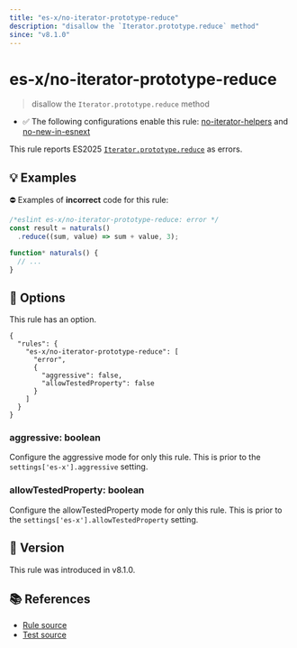 ```yaml
---
title: "es-x/no-iterator-prototype-reduce"
description: "disallow the `Iterator.prototype.reduce` method"
since: "v8.1.0"
---
```


# es-x/no-iterator-prototype-reduce
> disallow the `Iterator.prototype.reduce` method

- ✅ The following configurations enable this rule: [no-iterator-helpers] and [no-new-in-esnext]

This rule reports ES2025 [`Iterator.prototype.reduce`](https://github.com/tc39/proposal-iterator-helpers) as errors.

## 💡 Examples

⛔ Examples of **incorrect** code for this rule:

<eslint-playground type="bad">

```js
/*eslint es-x/no-iterator-prototype-reduce: error */
const result = naturals()
  .reduce((sum, value) => sum + value, 3);

function* naturals() {
  // ...
}
```

</eslint-playground>

## 🔧 Options

This rule has an option.

```jsonc
{
  "rules": {
    "es-x/no-iterator-prototype-reduce": [
      "error",
      {
        "aggressive": false,
        "allowTestedProperty": false
      }
    ]
  }
}
```

### aggressive: boolean

Configure the aggressive mode for only this rule.
This is prior to the `settings['es-x'].aggressive` setting.

### allowTestedProperty: boolean

Configure the allowTestedProperty mode for only this rule.
This is prior to the `settings['es-x'].allowTestedProperty` setting.

## 🚀 Version

This rule was introduced in v8.1.0.

## 📚 References

- [Rule source](https://github.com/eslint-community/eslint-plugin-es-x/blob/master/lib/rules/no-iterator-prototype-reduce.js)
- [Test source](https://github.com/eslint-community/eslint-plugin-es-x/blob/master/tests/lib/rules/no-iterator-prototype-reduce.js)

[no-iterator-helpers]: ../configs/index.md#no-iterator-helpers
[no-new-in-esnext]: ../configs/index.md#no-new-in-esnext
